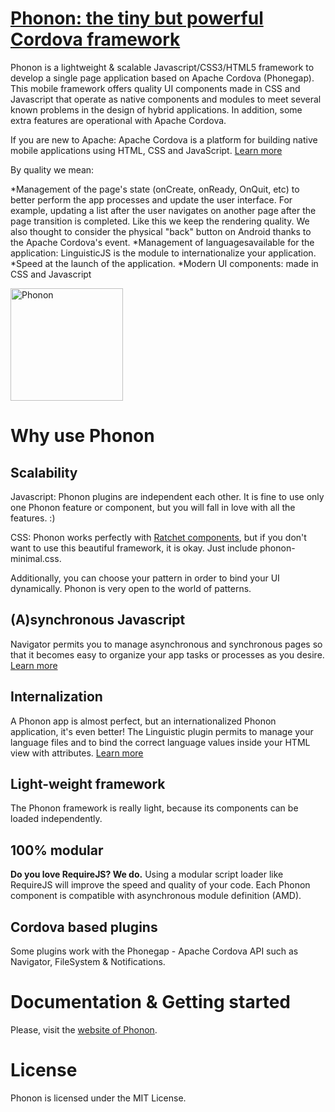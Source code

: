 # [Phonon: the tiny but powerful Cordova framework](http://phonon.quarkdev.com)

Phonon is a lightweight & scalable Javascript/CSS3/HTML5 framework to develop a single page application based on Apache Cordova (Phonegap).
This mobile framework offers quality UI components made in CSS and Javascript that operate as native components and modules to meet several known problems in the design of hybrid applications.
In addition, some extra features are operational with Apache Cordova.

If you are new to Apache:
Apache Cordova is a platform for building native mobile applications using HTML, CSS and JavaScript.
[Learn more](http://cordova.apache.org/)

By quality we mean:

*Management of the page's state (onCreate, onReady, OnQuit, etc) to better perform the app processes and update the user interface. For example, updating a list after the user navigates on another page after the page transition is completed. Like this we keep the rendering quality. We also thought to consider the physical "back" button on Android thanks to the Apache Cordova's event.
*Management of languages ​​available for the application: LinguisticJS is the module to internationalize your application.
*Speed ​​at the launch of the application.
*Modern UI components: made in CSS and Javascript

<img src="http://phonon.quarkdev.com/App/public/assets/img/phonon-logo.png" alt="Phonon" height="180px">

# Why use Phonon

## Scalability

Javascript: Phonon plugins are independent each other.
It is fine to use only one Phonon feature or component, but you will fall in love with all the features. :)

CSS: Phonon works perfectly with [Ratchet components](https://github.com/twbs/ratchet), but if you don't want to use this beautiful framework, it is okay. Just include phonon-minimal.css.

Additionally, you can choose your pattern in order to bind your UI dynamically.
Phonon is very open to the world of patterns.

## (A)synchronous Javascript

Navigator permits you to manage asynchronous and synchronous pages so that it becomes easy to organize your app tasks or processes as you desire.
[Learn more](http://phonon.quarkdev.com/docs/navigator)

## Internalization

A Phonon app is almost perfect, but an internationalized Phonon application, it's even better! 
The Linguistic plugin permits to manage your language files and to bind the correct language values inside your HTML view with attributes.
[Learn more](http://phonon.quarkdev.com/docs/linguistic)

## Light-weight framework
The Phonon framework is really light, because its components can be loaded independently.

## 100% modular

**Do you love RequireJS? We do.**
Using a modular script loader like RequireJS will improve the speed and quality of your code. 
Each Phonon component is compatible with asynchronous module definition (AMD).

## Cordova based plugins

Some plugins work with the Phonegap - Apache Cordova API such as Navigator, FileSystem & Notifications.

# Documentation & Getting started

Please, visit the [website of Phonon](http://phonon.quarkdev.com).

# License

Phonon is licensed under the MIT License.
